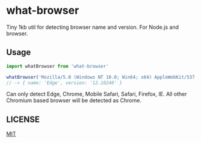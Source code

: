 # what-browser
Tiny 1kb util for detecting browser name and version. For Node.js and browser.

## Usage
```js
import whatBrowser from 'what-browser'

whatBrowser('Mozilla/5.0 (Windows NT 10.0; Win64; x64) AppleWebKit/537.36 (KHTML, like Gecko) Chrome/42.0.2311.135 Safari/537.36 Edge/12.10240')
// -> { name: 'Edge', version: '12.10240' }
```

Can only detect Edge, Chrome, Mobile Safari, Safari, Firefox, IE.
All other Chromium based browser will be detected as Chrome.

## LICENSE
[MIT](LICENSE)
